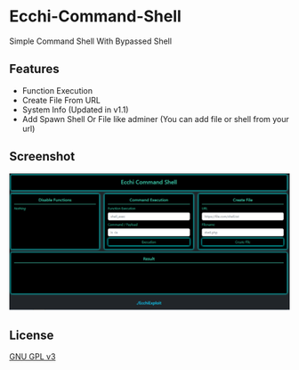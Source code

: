 # Ecchi-Command-Shell
Simple Command Shell With Bypassed Shell

## Features
- Function Execution
- Create File From URL
- System Info (Updated in v1.1)
- Add Spawn Shell Or File like adminer (You can add file or shell from your url)

## Screenshot
![ecchi](https://raw.githubusercontent.com/dmzhari/Ecchi-Command-Shell/main/Image%20Shell.png "My Home Command Shell")

## License
[GNU GPL v3](LICENSE)
